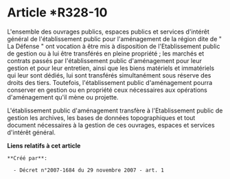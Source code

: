 # Article *R328-10

L'ensemble des ouvrages publics, espaces publics et services d'intérêt général de l'établissement public pour l'aménagement
de la région dite de " La Défense " ont vocation à être mis à disposition de l'Etablissement public de gestion ou à lui être
transférés en pleine propriété ; les marchés et contrats passés par l'établissement public d'aménagement pour leur gestion et
pour leur entretien, ainsi que les biens matériels et immatériels qui leur sont dédiés, lui sont transférés simultanément
sous réserve des droits des tiers. Toutefois, l'établissement public d'aménagement pourra conserver en gestion ou en
propriété ceux nécessaires aux opérations d'aménagement qu'il mène ou projette. 

L'établissement public d'aménagement transfère à l'Etablissement public de gestion les archives, les bases de données
topographiques et tout document nécessaires à la gestion de ces ouvrages, espaces et services d'intérêt général.

**Liens relatifs à cet article**

	**Créé par**:

	  - Décret n°2007-1684 du 29 novembre 2007 - art. 1
